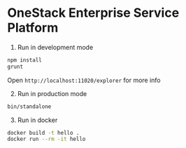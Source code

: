 OneStack Enterprise Service Platform
=========================

1. Run in development mode

```bash
npm install
grunt
```

Open `http://localhost:11020/explorer` for more info


2. Run in production mode

```bash
bin/standalone
```

3. Run in docker

```bash
docker build -t hello .
docker run --rm -it hello
```